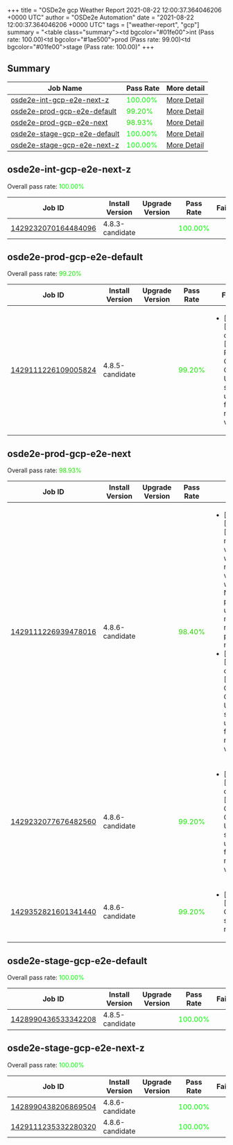 +++
title = "OSDe2e gcp Weather Report 2021-08-22 12:00:37.364046206 +0000 UTC"
author = "OSDe2e Automation"
date = "2021-08-22 12:00:37.364046206 +0000 UTC"
tags = ["weather-report", "gcp"]
summary = "<table class=\"summary\"><tr><td bgcolor=\"#01fe00\"></td><td>int (Pass rate: 100.00)</td></tr><tr><td bgcolor=\"#1ae500\"></td><td>prod (Pass rate: 99.00)</td></tr><tr><td bgcolor=\"#01fe00\"></td><td>stage (Pass rate: 100.00)</td></tr></table>"
+++
## Summary

| Job Name | Pass Rate | More detail |
|----------|-----------|-------------|
|[osde2e-int-gcp-e2e-next-z](https://prow.ci.openshift.org/?job=osde2e-int-gcp-e2e-next-z)| <span style="color:#01fe00;">100.00%</span>|[More Detail](#osde2e-int-gcp-e2e-next-z)|
|[osde2e-prod-gcp-e2e-default](https://prow.ci.openshift.org/?job=osde2e-prod-gcp-e2e-default)| <span style="color:#15ea00;">99.20%</span>|[More Detail](#osde2e-prod-gcp-e2e-default)|
|[osde2e-prod-gcp-e2e-next](https://prow.ci.openshift.org/?job=osde2e-prod-gcp-e2e-next)| <span style="color:#1ce300;">98.93%</span>|[More Detail](#osde2e-prod-gcp-e2e-next)|
|[osde2e-stage-gcp-e2e-default](https://prow.ci.openshift.org/?job=osde2e-stage-gcp-e2e-default)| <span style="color:#01fe00;">100.00%</span>|[More Detail](#osde2e-stage-gcp-e2e-default)|
|[osde2e-stage-gcp-e2e-next-z](https://prow.ci.openshift.org/?job=osde2e-stage-gcp-e2e-next-z)| <span style="color:#01fe00;">100.00%</span>|[More Detail](#osde2e-stage-gcp-e2e-next-z)|



## osde2e-int-gcp-e2e-next-z

Overall pass rate: <span style="color:#01fe00;">100.00%</span>

| Job ID | Install Version | Upgrade Version | Pass Rate | Failures |
|--------|-----------------|-----------------|-----------|----------|
[1429232070164484096](https://prow.ci.openshift.org/view/gs/origin-ci-test/logs/osde2e-int-gcp-e2e-next-z/1429232070164484096) | 4.8.3-candidate |  | <span style="color:#01fe00;">100.00%</span>|



## osde2e-prod-gcp-e2e-default

Overall pass rate: <span style="color:#15ea00;">99.20%</span>

| Job ID | Install Version | Upgrade Version | Pass Rate | Failures |
|--------|-----------------|-----------------|-----------|----------|
[1429111226109005824](https://prow.ci.openshift.org/view/gs/origin-ci-test/logs/osde2e-prod-gcp-e2e-default/1429111226109005824) | 4.8.5-candidate |  | <span style="color:#15ea00;">99.20%</span>|<ul><li>[install] [Suite: operators] [OSD] RBAC Operator Operator Upgrade should upgrade from the replaced version</li></ul>



## osde2e-prod-gcp-e2e-next

Overall pass rate: <span style="color:#1ce300;">98.93%</span>

| Job ID | Install Version | Upgrade Version | Pass Rate | Failures |
|--------|-----------------|-----------------|-----------|----------|
[1429111226939478016](https://prow.ci.openshift.org/view/gs/origin-ci-test/logs/osde2e-prod-gcp-e2e-next/1429111226939478016) | 4.8.6-candidate |  | <span style="color:#29d600;">98.40%</span>|<ul><li>[install] [Suite: e2e] [OSD] namespace validating webhook namespace validating webhook Non-privileged users can manage all non-privileged namespaces</li><li>[install] [Suite: operators] [OSD] RBAC Operator Operator Upgrade should upgrade from the replaced version</li></ul>
[1429232077676482560](https://prow.ci.openshift.org/view/gs/origin-ci-test/logs/osde2e-prod-gcp-e2e-next/1429232077676482560) | 4.8.6-candidate |  | <span style="color:#15ea00;">99.20%</span>|<ul><li>[install] [Suite: operators] [OSD] RBAC Operator Operator Upgrade should upgrade from the replaced version</li></ul>
[1429352821601341440](https://prow.ci.openshift.org/view/gs/origin-ci-test/logs/osde2e-prod-gcp-e2e-next/1429352821601341440) | 4.8.6-candidate |  | <span style="color:#15ea00;">99.20%</span>|<ul><li>[install] [Suite: e2e] Cluster state should have no alerts</li></ul>



## osde2e-stage-gcp-e2e-default

Overall pass rate: <span style="color:#01fe00;">100.00%</span>

| Job ID | Install Version | Upgrade Version | Pass Rate | Failures |
|--------|-----------------|-----------------|-----------|----------|
[1428990436533342208](https://prow.ci.openshift.org/view/gs/origin-ci-test/logs/osde2e-stage-gcp-e2e-default/1428990436533342208) | 4.8.5-candidate |  | <span style="color:#01fe00;">100.00%</span>|



## osde2e-stage-gcp-e2e-next-z

Overall pass rate: <span style="color:#01fe00;">100.00%</span>

| Job ID | Install Version | Upgrade Version | Pass Rate | Failures |
|--------|-----------------|-----------------|-----------|----------|
[1428990438206869504](https://prow.ci.openshift.org/view/gs/origin-ci-test/logs/osde2e-stage-gcp-e2e-next-z/1428990438206869504) | 4.8.6-candidate |  | <span style="color:#01fe00;">100.00%</span>|
[1429111235332280320](https://prow.ci.openshift.org/view/gs/origin-ci-test/logs/osde2e-stage-gcp-e2e-next-z/1429111235332280320) | 4.8.6-candidate |  | <span style="color:#01fe00;">100.00%</span>|




